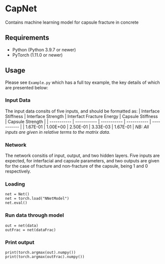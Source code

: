 # CapNet
Contains machine learning model for capsule fracture in concrete

## Requirements
- Python (Python 3.9.7 or newer)
- PyTorch (1.11.0 or newer)

## Usage
Please see `Example.py` which has a full toy example, the key details of which are presented below:

### Input Data
The input data consits of five inputs, and should be formatted as:
| Interface Stiffness      | Interface Strength | Interfact Fracture Energy | Capsule Stiffness | Capsule Strength |
| ----------- | ----------- | ----------- | ----------- | ----------- |
| 1.67E-01   | 1.00E+00   | 2.50E-01 | 3.33E-03 | 1.67E-01 |
*NB: All inputs are given in relative terms to the matrix data.*

### Network
The network consitis of input, output, and two hidden layers. Five inputs are expected, for interfacial and capsule parameters, and two outputs are given for the case of fracture and non-fracture of the capsule, being 1 and 0 respectively.

### Loading
```{python}
net = Net()
net = torch.load("NNetModel")
net.eval()
```

### Run data through model
```{python}
out = net(data)
outFrac = net(dataFrac)
```

### Print output
```{python}
print(torch.argmax(out).numpy())
print(torch.argmax(outFrac).numpy())
```